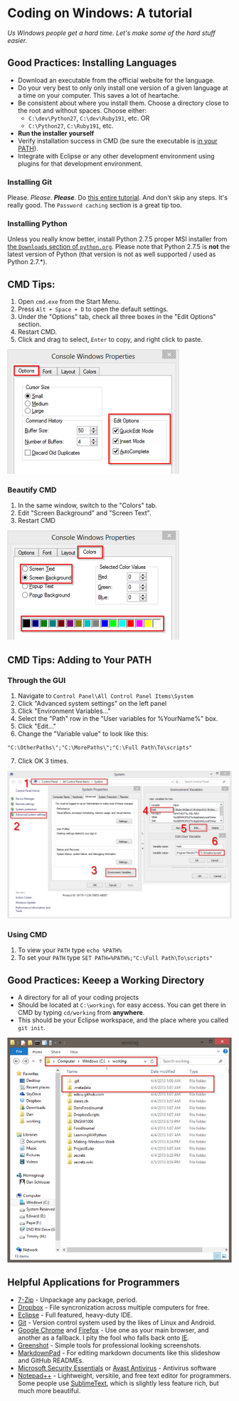 # Coding on Windows: A tutorial
*Us Windows people get a hard time.  Let's make some of the hard stuff easier.*

## Good Practices: Installing Languages

- Download an executable from the official website for the language.
- Do your very best to only only install one version of a given language at a time on your computer.  This saves a lot of heartache.
- Be consistent about where you install them.  Choose a directory close to the root and without spaces.  Choose either:
  - `C:\dev\Python27`, `C:\dev\Ruby191`, etc. OR
  - `C:\Python27`, `C:\Ruby191`, etc.
- **Run the installer yourself**
- Verify installation success in CMD (be sure the executable is [in your PATH](#path)).
- Integrate with Eclipse or any other development environment using plugins for that development environment.

### Installing Git

Please.  *Please*. ***Please***. Do [this entire tutorial](https://help.github.com/articles/set-up-git). And don't skip any steps. It's really good.  The `Password caching` section is a great tip too.

### Installing Python

Unless you really know better, install Python 2.7.5 proper MSI installer from [the `Downloads` section of `python.org`](http://www.python.org/download/releases/2.7.5/).  Please note that Python 2.7.5 is **not** the latest version of Python (that version is not as well supported / used as Python 2.7.*).

## CMD Tips:

1. Open `cmd.exe` from the Start Menu.
2. Press `Alt + Space + D` to open the default settings.
3. Under the "Options" tab, check all three boxes in the "Edit Options" section.
4. Restart CMD.
5. Click and drag to select, `Enter` to copy, and right click to paste.

[![CMD_Tips_1](./images/CMD_Tips_1.png)](./images/CMD_Tips_1.png)

### Beautify CMD

1. In the same window, switch to the "Colors" tab.
2. Edit "Screen Background" and "Screen Text".
3. Restart CMD

[![CMD_Tips_2](./images/CMD_Tips_2.png)](./images/CMD_Tips_2.png)

## CMD Tips: Adding to Your PATH

### Through the GUI

1. Navigate to `Control Panel\All Control Panel Items\System`
2. Click "Advanced system settings" on the left panel
3. Click "Environment Variables..."
4. Select the "Path" row in the "User variables for %YourName%" box.
5. Click "Edit..."
6. Change the "Variable value" to look like this:
```
"C:\OtherPaths\";"C:\MorePaths\";"C:\Full Path\To\scripts"
``` 
7. Click OK 3 times.

[![CMD_Tips_4](./images/CMD_Tips_4.png)](./images/CMD_Tips_4.png)

### Using CMD
1. To view your `PATH` type `echo %PATH%`
2. To set your `PATH` type `SET PATH=%PATH%;"C:\Full Path\To\scripts"`

## Good Practices: Keeep a Working Directory

- A directory for all of your coding projects
- Should be located at `C:\working\` for easy access. You can get there in CMD by typing `cd/working` from **anywhere**.
- This should be your Eclipse workspace, and the place where you called `git init`.

[![Keep_a_Working_Directory](./images/Keep_a_Working_Directory.png)](./images/Keep_a_Working_Directory.png)

## Helpful Applications for Programmers

- [7-Zip](http://7-zip.org/) - Unpackage any package, period.
- [Dropbox](https://www.dropbox.com/) - File syncronization across multiple computers for free.
- [Eclipse](http://www.eclipse.org/) - Full featured, heavy-duty IDE.
- [Git](http://git-scm.com/) - Version control system used by the likes of Linux and Android.
- [Google Chrome](http://www.google.com/chrome/) and [Firefox](http://www.mozilla.org/en-US/firefox/new/) - Use one as your main browser, and another as a fallback.  I pity the fool who falls back onto [IE](http://windows.microsoft.com/en-us/internet-explorer/download-ie).
- [Greenshot](http://getgreenshot.org/) - Simple tools for professional looking screenshots.
- [MarkdownPad](http://markdownpad.com/) - For editing markdown documents like this slideshow and GitHub READMEs.
- [Microsoft Security Essentials](http://windows.microsoft.com/en-us/windows/security-essentials-download) or [Avast Antivirus](http://www.avast.com/index?ClickID=dozhctrtms0cr0hrrbhsb0cbssybmc2s2roy) - Antivirus software
- [Notepad++](http://notepad-plus-plus.org/) - Lightweight, versitile, and free text editor for programmers.  Some people use [SublimeText](http://www.sublimetext.com/), which is slightly less feature rich, but much more beautiful.